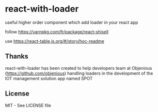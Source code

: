 # react-with-loader
useful higher order component which add loader in your react app

follow https://yarnpkg.com/fr/package/react-shisell

use https://react-table.js.org/#/story/hoc-readme


## Thanks

react-with-loader has been created to help developers team at Objenious (https://github.com/objenious) handling loaders in the development of the IOT management solution app named SPOT


## License

MIT - See LICENSE file
